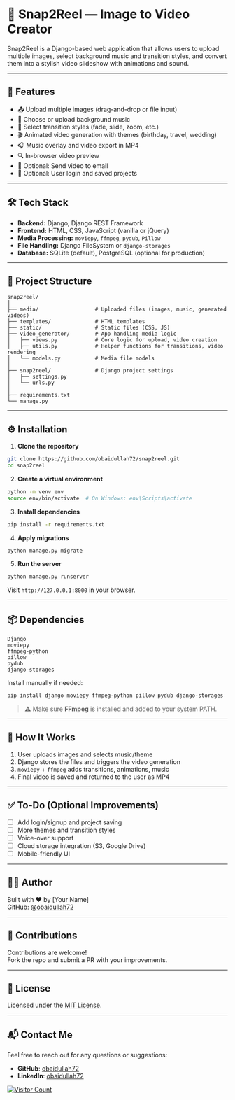 # 🎥 Snap2Reel — Image to Video Creator

Snap2Reel is a Django-based web application that allows users to upload multiple images, select background music and transition styles, and convert them into a stylish video slideshow with animations and sound.

---

## 🚀 Features

- 📤 Upload multiple images (drag-and-drop or file input)
- 🎵 Choose or upload background music
- 🎨 Select transition styles (fade, slide, zoom, etc.)
- 🎬 Animated video generation with themes (birthday, travel, wedding)
- 🎧 Music overlay and video export in MP4
- 🔍 In-browser video preview
- 📩 Optional: Send video to email
- 🧾 Optional: User login and saved projects

---

## 🛠️ Tech Stack

- **Backend:** Django, Django REST Framework
- **Frontend:** HTML, CSS, JavaScript (vanilla or jQuery)
- **Media Processing:** `moviepy`, `ffmpeg`, `pydub`, `Pillow`
- **File Handling:** Django FileSystem or `django-storages`
- **Database:** SQLite (default), PostgreSQL (optional for production)

---

## 📂 Project Structure

```
snap2reel/
│
├── media/                  # Uploaded files (images, music, generated videos)
├── templates/              # HTML templates
├── static/                 # Static files (CSS, JS)
├── video_generator/        # App handling media logic
│   ├── views.py            # Core logic for upload, video creation
│   ├── utils.py            # Helper functions for transitions, video rendering
│   └── models.py           # Media file models
│
├── snap2reel/              # Django project settings
│   ├── settings.py
│   └── urls.py
│
├── requirements.txt
└── manage.py
```

---

## ⚙️ Installation

1. **Clone the repository**

```bash
git clone https://github.com/obaidullah72/snap2reel.git
cd snap2reel
```

2. **Create a virtual environment**

```bash
python -m venv env
source env/bin/activate  # On Windows: env\Scripts\activate
```

3. **Install dependencies**

```bash
pip install -r requirements.txt
```

4. **Apply migrations**

```bash
python manage.py migrate
```

5. **Run the server**

```bash
python manage.py runserver
```

Visit `http://127.0.0.1:8000` in your browser.

---

## 📦 Dependencies

```
Django
moviepy
ffmpeg-python
pillow
pydub
django-storages
```

Install manually if needed:

```bash
pip install django moviepy ffmpeg-python pillow pydub django-storages
```

> ⚠️ Make sure **FFmpeg** is installed and added to your system PATH.

---

## 🧪 How It Works

1. User uploads images and selects music/theme
2. Django stores the files and triggers the video generation
3. `moviepy` + `ffmpeg` adds transitions, animations, music
4. Final video is saved and returned to the user as MP4

---

## ✅ To-Do (Optional Improvements)

- [ ] Add login/signup and project saving
- [ ] More themes and transition styles
- [ ] Voice-over support
- [ ] Cloud storage integration (S3, Google Drive)
- [ ] Mobile-friendly UI

---

## 🧑‍💻 Author

Built with ❤️ by [Your Name]  
GitHub: [@obaidullah72](https://github.com/obaidullah72)

---

## 🤝 Contributions

Contributions are welcome!  
Fork the repo and submit a PR with your improvements.

---

## 📜 License

Licensed under the [MIT License](LICENSE).

---

## 📬 Contact Me

Feel free to reach out for any questions or suggestions:  

- **GitHub**: [obaidullah72](https://github.com/obaidullah72)  
- **LinkedIn**: [obaidullah72](https://www.linkedin.com/in/obaidullah72/)  

[![Visitor Count](https://visitcount.itsvg.in/api?id=obaidullah72&label=Profile%20Views&color=0&icon=0&pretty=true)](https://visitcount.itsvg.in)
